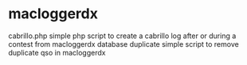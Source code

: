 # macloggerdx
cabrillo.php simple php script to create a cabrillo log after or during a contest from macloggerdx database
duplicate simple script to remove duplicate qso in macloggerdx
